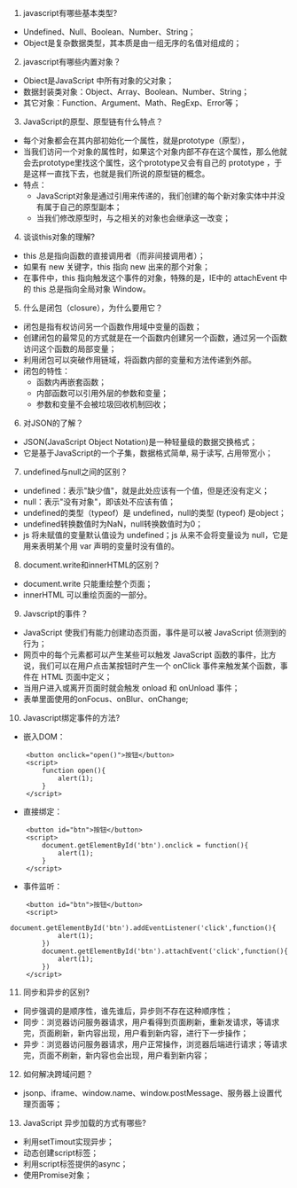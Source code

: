 1. javascript有哪些基本类型?
- Undefined、Null、Boolean、Number、String；
- Object是复杂数据类型，其本质是由一组无序的名值对组成的；

2. javascript有哪些内置对象？
- Obiect是JavaScript 中所有对象的父对象；
- 数据封装类对象：Object、Array、Boolean、Number、String；
- 其它对象：Function、Argument、Math、RegExp、Error等；

3. JavaScript的原型、原型链有什么特点？
- 每个对象都会在其内部初始化一个属性，就是prototype（原型），
- 当我们访问一个对象的属性时，如果这个对象内部不存在这个属性，那么他就会去prototype里找这个属性，这个prototype又会有自己的 prototype ，于是这样一直找下去，也就是我们所说的原型链的概念。
- 特点：
  - JavaScript对象是通过引用来传递的，我们创建的每个新对象实体中并没有属于自己的原型副本；
  - 当我们修改原型时，与之相关的对象也会继承这一改变；

4. 谈谈this对象的理解?
- this 总是指向函数的直接调用者（而非间接调用者）；
- 如果有 new 关键字，this 指向 new 出来的那个对象；
- 在事件中，this 指向触发这个事件的对象，特殊的是，IE中的 attachEvent 中的 this 总是指向全局对象 Window。

5. 什么是闭包（closure），为什么要用它？
- 闭包是指有权访问另一个函数作用域中变量的函数；
- 创建闭包的最常见的方式就是在一个函数内创建另一个函数，通过另一个函数访问这个函数的局部变量；
- 利用闭包可以突破作用链域，将函数内部的变量和方法传递到外部。
- 闭包的特性：
  - 函数内再嵌套函数；
  - 内部函数可以引用外层的参数和变量；
  - 参数和变量不会被垃圾回收机制回收；

6. 对JSON的了解？
- JSON(JavaScript Object Notation)是一种轻量级的数据交换格式；
- 它是基于JavaScript的一个子集，数据格式简单, 易于读写, 占用带宽小；

7. undefined与null之间的区别？
- undefined：表示"缺少值"，就是此处应该有一个值，但是还没有定义；
- null：表示"没有对象"，即该处不应该有值； 
- undefined的类型（typeof）是 undefined，null的类型 (typeof) 是object；
- undefined转换数值时为NaN，null转换数值时为0；
- js 将未赋值的变量默认值设为 undefined；js 从来不会将变量设为 null，它是用来表明某个用 var 声明的变量时没有值的。

8. document.write和innerHTML的区别？
- document.write 只能重绘整个页面； 
- innerHTML 可以重绘页面的一部分。

9. Javscript的事件？
- JavaScript 使我们有能力创建动态页面，事件是可以被 JavaScript 侦测到的行为；
- 网页中的每个元素都可以产生某些可以触发 JavaScript 函数的事件，比方说，我们可以在用户点击某按钮时产生一个 onClick 事件来触发某个函数，事件在 HTML 页面中定义；
- 当用户进入或离开页面时就会触发 onload 和 onUnload 事件；
- 表单里面使用的onFocus、onBlur、onChange;

10. Javascript绑定事件的方法?
- 嵌入DOM：
```
    <button onclick="open()">按钮</button>
    <script>
        function open(){
            alert(1);
        }
    </script>
```
- 直接绑定：
```
    <button id="btn">按钮</button>
    <script>
        document.getElementById('btn').onclick = function(){
            alert(1);
        }
    </script>
```
- 事件监听：
```
    <button id="btn">按钮</button>
    <script>
        document.getElementById('btn').addEventListener('click',function(){
            alert(1);
        })
        document.getElementById('btn').attachEvent('click',function(){
            alert(1);
        })
    </script>
```

11. 同步和异步的区别?
- 同步强调的是顺序性，谁先谁后，异步则不存在这种顺序性；
- 同步：浏览器访问服务器请求，用户看得到页面刷新，重新发请求，等请求完，页面刷新，新内容出现，用户看到新内容，进行下一步操作；
- 异步：浏览器访问服务器请求，用户正常操作，浏览器后端进行请求；等请求完，页面不刷新，新内容也会出现，用户看到新内容；

12. 如何解决跨域问题？
- jsonp、iframe、window.name、window.postMessage、服务器上设置代理页面等；

13. JavaScript 异步加载的方式有哪些?
- 利用setTimout实现异步；
- 动态创建script标签；
- 利用script标签提供的async；
- 使用Promise对象；
